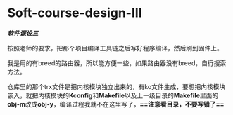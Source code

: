 # Soft-course-design-III
 ***软件课设三***

按照老师的要求，把那个项目编译工具链之后写好程序编译，然后刷到固件上。

我是用的有breed的路由器，所以能方便一些，如果路由器没有breed，自行搜索方法。

仓库里的那个trx文件是把内核模块独立出来的，有ko文件生成，要想把内核模块嵌入，就把内核模块的**Kconfig**和**Makefile**以及上一级目录的**Makefile**里面的**obj-m**改成**obj-y**，编译过程我就不在这里写了，**==注意看目录，不要写错了==**

